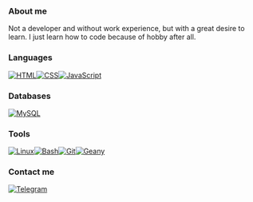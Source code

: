 ### About me
Not a developer and without work experience, but with a great desire to learn. I just learn how to code because of hobby after all.

### Languages
[![HTML](https://img.shields.io/badge/HTML-FAD7A0?style=for-the-badge&logo=HTML5&logoColor=white)](https://html.com/)[![CSS](https://img.shields.io/badge/CSS-F8D1A4?style=for-the-badge&logo=CSS3&logoColor=white)](http://www.css3.com/)[![JavaScript](https://img.shields.io/badge/JavaScript-F5CBA7?style=for-the-badge&logo=javascript&logoColor=white)](http://www.ecmascript.org/)

### Databases
[![MySQL](https://img.shields.io/badge/MySQL-FAD7A0?style=for-the-badge&logo=mysql&logoColor=white)](http://www.ecmascript.org/)

### Tools
[![Linux](https://img.shields.io/badge/Linux-FAD7A0?style=for-the-badge&logo=linux&logoColor=white)](https://manjarolinux.org/)[![Bash](https://img.shields.io/badge/Bash-F8D1A4?style=for-the-badge&logo=gnu-bash&logoColor=white)](https://www.gnu.org/software/bash/)[![Git](https://img.shields.io/badge/Git-F5CBA7?style=for-the-badge&logo=git&logoColor=white)](https://git-scm.com/)[![Geany](https://img.shields.io/badge/Geany-F1C3A0?style=for-the-badge&logo=geany&logoColor=white)](https://geany.org/)

### Contact me
[![Telegram](https://img.shields.io/badge/Telegram-FAD7A0?style=for-the-badge)](https://t.me/iyankdesu)
